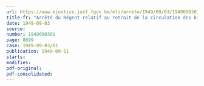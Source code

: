 ```yaml
---
url: https://www.ejustice.just.fgov.be/eli/arrete/1949/09/03/1949090301/justel
title-fr: "Arrêté du Régent relatif au retrait de la circulation des billets de 5 et 10 francs et de certains billets de 50 francs"
date: 1949-09-03
source:
number: 1949090301
page: 8699
case: 1949-09-03/01
publication: 1949-09-11
starts:
modifies:
pdf-original:
pdf-consolidated:
---
```


